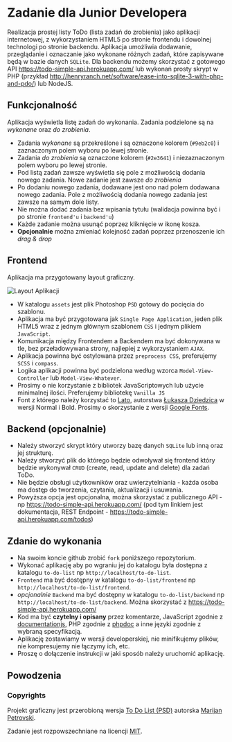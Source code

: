 # Zadanie dla Junior Developera

Realizacja prostej listy ToDo (lista zadań do zrobienia) jako aplikacji internetowej, z wykorzystaniem HTML5 po stronie frontendu i dowolnej technologi po stronie backendu. Aplikacja umożliwia dodawanie, przeglądanie i oznaczanie jako wykonane różnych zadań, które zapisywane będą w bazie danych `SQLite`.
Dla backendu możemy skorzystać z gotowego API https://todo-simple-api.herokuapp.com/ lub wykonań prosty skrypt w PHP (przykład http://henryranch.net/software/ease-into-sqlite-3-with-php-and-pdo/) lub NodeJS. 

## Funkcjonalność 
Aplikacja wyświetla listę zadań do wykonania. Zadania podzielone są na *wykonane* oraz *do zrobienia*. 
  - Zadania *wykonane* są przekreślone i są oznaczone kolorem (`#9eb2c0`) i zaznaczonym polem wyboru po lewej stronie.  
  - Zadania *do zrobienia* są oznaczone kolorem (`#2e3641`) i niezaznaczonym polem wyboru po lewej stronie. 
  - Pod listą zadań zawsze wyświetla się pole z możliwością dodania nowego zadania. Nowe zadanie jest zawsze *do zrobienia*
  - Po dodaniu nowego zadania, dodawane jest ono nad polem dodawana nowego zadania. Pole z możliwością dodania nowego zadania jest zawsze na samym dole listy. 
  - Nie można dodać zadania bez wpisania tytułu (walidacja powinna być i po stronie `frontend'u` i `backend'u`)
  - Każde zadanie można usunąć poprzez kliknięcie w ikonę kosza.
  - **Opcjonalnie** można zmieniać kolejność zadań poprzez przenoszenie ich *drag & drop*
  
## Frontend
Aplikacja ma przygotowany layout graficzny.

![Layout Aplikacji](https://www.dropbox.com/s/bpah0svytmw78ie/to-do-list.png?dl=1&a) 

  - W katalogu `assets` jest plik Photoshop `PSD` gotowy do pocięcia do szablonu. 
  - Aplikacja ma być przygotowana jak `Single Page Application`, jeden plik HTML5 wraz z jednym głównym szablonem `CSS` i jednym plikiem `JavaScript`. 
  - Komunikacja między Frontendem a Backendem ma być dokonywana w tle, bez przeładowywana strony, najlepiej z wykorzystaniem `AJAX`. 
  - Aplikacja powinna być ostylowana przez `preprocess CSS`, preferujemy `SCSS` i `compass`.  
  - Logika aplikacji powinna być podzielona według wzorca `Model-View-Controller` lub `Model-View-Whatever`.
  - Prosimy o nie korzystanie z bibliotek JavaScriptowych lub użycie minimalnej ilości. Preferujemy bibliotekę `Vanilla JS`
  - Font z którego należy korzystać to [Lato](https://www.google.com/fonts#UsePlace:use/Collection:Lato), autorstwa [Łukasza Dziedzica](http://www.lukaszdziedzic.eu/) w wersji Normal i Bold. Prosimy o skorzystanie z wersji [Google Fonts](https://www.google.com/fonts#UsePlace:use/Collection:Lato).
  
## Backend (opcjonalnie)
  - Należy stworzyć skrypt który utworzy bazę danych `SQLite` lub inną oraz jej strukturę.
  - Należy stworzyć plik do którego będzie odwoływał się frontend który będzie wykonywał `CRUD` (create, read, update and delete) dla zadań ToDo. 
  - Nie będzie obsługi użytkowników oraz uwierzytelniania - każda osoba ma dostęp do tworzenia, czytania, aktualizacji i usuwania.
  - Powyższa opcja jest opcjonalna, można skorzystać z publicznego API - np https://todo-simple-api.herokuapp.com/ (pod tym linkiem jest dokumentacja, REST Endpoint - https://todo-simple-api.herokuapp.com/todos)
  
## Zdanie do wykonania 
  - Na swoim koncie github zrobić `fork` poniższego repozytorium.
  - Wykonać aplikację aby po wgraniu jej do katalogu była dostępna z katalogu `to-do-list` np `http://localhost/to-do-list`.
  - `Frontend` ma być dostępny w katalogu `to-do-list/frontend` np `http://localhost/to-do-list/frontend`.
  - *opcjonalnie* `Backend` ma być dostępny w katalogu `to-do-list/backend` np `http://localhost/to-do-list/backend`. Można skorzystać z https://todo-simple-api.herokuapp.com/
  - Kod ma być **czytelny i opisany** przez komentarze, JavaScript zgodnie z [documentationjs](https://github.com/documentationjs/documentation/blob/master/docs/GETTING_STARTED.md), PHP zgodnie z [phpdoc](https://www.phpdoc.org/docs/latest/getting-started/your-first-set-of-documentation.html) a inne języki zgodnie z wybraną specyfikacją.
  - Aplikację zostawiamy w wersji developerskiej, nie minifikujemy plików, nie kompresujemy nie łączymy ich, etc.
  - Proszę o dołączenie instrukcji w jaki sposób należy uruchomić aplikację. 
  
## Powodzenia

### Copyrights

Projekt graficzny jest przerobioną wersja [To Do List (PSD)](https://www.behance.net/gallery/10852567/To-Do-List-(PSD)) autorska [Marijan Petrovski](https://www.behance.net/psdchat).

Zadanie jest rozpowszechniane na licencji [MIT](https://opensource.org/licenses/MIT).
